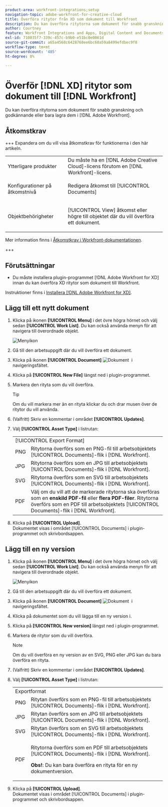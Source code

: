 ```yaml
---
product-area: workfront-integrations;setup
navigation-topic: adobe-workfront-for-creative-cloud
title: Överföra ritytor från XD som dokument till Workfront
description: Du kan överföra ritytorna som dokument för snabb granskning och godkännande eller bara lagra dem i Adobe Workfront.
author: Courtney
feature: Workfront Integrations and Apps, Digital Content and Documents
exl-id: 710035f7-339c-457c-b9b0-e51bc0e0061d
source-git-commit: a65a4568c6428768ee6bc60a59a8499efdbec9f8
workflow-type: tm+mt
source-wordcount: '485'
ht-degree: 0%

---
```



# Överför [!DNL XD] ritytor som dokument till [!DNL Workfront]

Du kan överföra ritytorna som dokument för snabb granskning och godkännande eller bara lagra dem i [!DNL Adobe Workfront].

## Åtkomstkrav

+++ Expandera om du vill visa åtkomstkrav för funktionerna i den här artikeln.

<table style="table-layout:auto"> 
 <col> 
 <col> 
 <tbody> 
  <tr> 
   <!-- <td role="rowheader">[!DNL Adobe Workfront] package</td> 
   <td> <p>Any</p> </td> 
  </tr> 
  <tr data-mc-conditions=""> 
   <td role="rowheader">[!DNL Adobe Workfront] license</td> 
   <td> 
   <p>Standard</p>
   <p>Work or higher</p> </td> 
  </tr> 
  <tr> -->
   <td role="rowheader">Ytterligare produkter</td> 
   <td>Du måste ha en [!DNL Adobe Creative Cloud]-licens förutom en [!DNL Workfront]-licens.</td> 
  </tr> 
  <tr> 
   <td role="rowheader">Konfigurationer på åtkomstnivå</td> 
   <td> <p>Redigera åtkomst till [!UICONTROL Documents]</p> </td> 
  </tr> 
  <tr> 
   <td role="rowheader">Objektbehörigheter</td> 
   <td> <p>[!UICONTROL View] åtkomst eller högre till objektet där du vill överföra ett dokument.</p> </td> 
  </tr> 
 </tbody> 
</table>

Mer information finns i [Åtkomstkrav i Workfront-dokumentationen](/help/quicksilver/administration-and-setup/add-users/access-levels-and-object-permissions/access-level-requirements-in-documentation.md).

+++

## Förutsättningar

* Du måste installera plugin-programmet [!DNL Adobe Workfront for XD] innan du kan överföra XD ritytor som dokument till Workfront.

Instruktioner finns i [Installera [!DNL Adobe Workfront for XD]](/help/quicksilver/workfront-integrations-and-apps/adobe-workfront-for-creative-cloud/wf-adobe-xd-install.md).

## Lägg till ett nytt dokument

1. Klicka på ikonen **[!UICONTROL Menu]** i det övre högra hörnet och välj sedan **[!UICONTROL Work List]**. Du kan också använda menyn för att navigera till överordnade objekt.

   ![Menyikon](assets/menu-350x440.png)

1. Gå till den arbetsuppgift där du vill överföra ett dokument.
1. Klicka på ikonen **[!UICONTROL Document]** ![Dokument &#x200B;](assets/documents.png) i navigeringsfältet.

1. Klicka på **[!UICONTROL New File]** längst ned i plugin-programmet.
1. Markera den rityta som du vill överföra.

   >[!TIP]
   >
   >Om du vill markera mer än en rityta klickar du och drar musen över de ritytor du vill använda.
1. (Valfritt) Skriv en kommentar i området **[!UICONTROL Updates]**.
1. Välj **[!UICONTROL Asset Type]** i listrutan:

   <table style="table-layout:auto">
    <col>
    <col>
    <tbody>
     <tr>
      <td colspan="2" role="rowheader">[!UICONTROL Export Format]</td>
     </tr>
     <tr>
      <td role="rowheader">PNG</td>
      <td>Ritytorna överförs som en PNG-fil till arbetsobjektets [!UICONTROL Documents]-flik i [!DNL Workfront]. </td>
     </tr>
     <tr>
      <td role="rowheader">JPG</td>
      <td>Ritytorna överförs som en JPG till arbetsobjektets [!UICONTROL Documents]-flik i [!DNL Workfront]. <br></td>
     </tr>
     <tr>
      <td role="rowheader">SVG</td>
      <td>Ritytorna överförs som en SVG till arbetsobjektets [!UICONTROL Documents]-flik i [!DNL Workfront]. </td>
     </tr>
     <tr>
      <td role="rowheader">PDF</td>
      <td>Välj om du vill att de markerade ritytorna ska överföras som en <strong>enskild PDF-fil</strong> eller <strong>flera PDF-filer</strong>. Ritytorna överförs som en PDF till arbetsobjektets [!UICONTROL Documents]-flik i [!DNL Workfront].</td>
     </tr>
    </tbody>
   </table>


1. Klicka på **[!UICONTROL Upload]**.\
   Dokumentet visas i området [!UICONTROL Documents] i plugin-programmet och skrivbordsappen.

## Lägg till en ny version

1. Klicka på ikonen **[!UICONTROL Menu]** i det övre högra hörnet och välj sedan **[!UICONTROL Work List]**. Du kan också använda menyn för att navigera till överordnade objekt.

   ![Menyikon](assets/menu-350x440.png)

1. Gå till den arbetsuppgift där du vill överföra ett dokument.
1. Klicka på ikonen **[!UICONTROL Document]** ![Dokument &#x200B;](assets/documents.png) i navigeringsfältet.

1. Klicka på dokumentet som du vill lägga till en ny version i.
1. Klicka på **[!UICONTROL New version]** längst ned i plugin-programmet.
1. Markera de ritytor som du vill överföra.

   >[!NOTE]
   >
   >Om du vill överföra en ny version av en SVG, PNG eller JPG kan du bara överföra en rityta.

1. (Valfritt) Skriv en kommentar i området **[!UICONTROL Updates]**.

1. Välj **[!UICONTROL Asset Type]** i listrutan:

   <table style="table-layout:auto">
    <col>
    <col>
    <tbody>
     <tr>
      <td colspan="2" role="rowheader">Exportformat</td>
     </tr>
     <tr>
      <td role="rowheader">PNG</td>
      <td>Ritytan överförs som en PNG-fil till arbetsobjektets [!UICONTROL Documents]-flik i [!DNL Workfront]. </td>
     </tr>
     <tr>
      <td role="rowheader">JPG</td>
      <td>Ritytan överförs som en JPG till arbetsobjektets [!UICONTROL Documents]-flik i [!DNL Workfront]. <br></td>
     </tr>
     <tr>
      <td role="rowheader">SVG</td>
      <td>Ritytan överförs som en SVG till arbetsobjektets [!UICONTROL Documents]-flik i [!DNL Workfront]. </td>
     </tr>
     <tr>
      <td role="rowheader">PDF</td>
      <td><p>Ritytorna överförs som en PDF till arbetsobjektets [!UICONTROL Documents]-flik i [!DNL Workfront].</p>
      <p><strong>Obs!</strong>: Du kan bara överföra en rityta för en ny dokumentversion.</p>
      </td>
     </tr>
    </tbody>
   </table>

1. Klicka på **[!UICONTROL Upload]**.\
   Dokumentet visas i området [!UICONTROL Documents] i plugin-programmet och skrivbordsappen.
